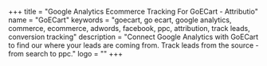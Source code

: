+++
title = "Google Analytics Ecommerce Tracking For GoECart - Attributio"
name = "GoECart"
keywords = "goecart, go ecart, google analytics, commerce, ecommerce, adwords, facebook, ppc, attribution, track leads, conversion tracking"
description = "Connect Google Analytics with GoECart to find our where your leads are coming from. Track leads from the source - from search to ppc."
logo = ""
+++
